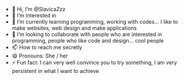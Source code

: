 - 👋 Hi, I’m @SlavicaZzz
- 👀 I’m interested in 
- 🌱 I’m currently learning programming, working with codes... I like to make websites, web design and make applications
- 💞️ I’m looking to collaborate with people who are interested in programming, people who like code and design... cool people
- 📫 How to reach me secretly
- 😄 Pronouns: She / her
- ⚡ Fun fact: I can very well convince you to try something, I am very persistent in what I want to achieve

<!---
SlavicaZzz/SlavicaZzz is a ✨ special ✨ repository because its `README.md` (this file) appears on your GitHub profile.
You can click the Preview link to take a look at your changes.
--->

